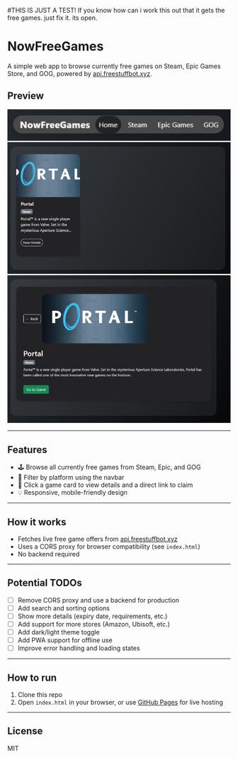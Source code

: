 #THIS IS JUST A TEST! If you know how can i work this out that it gets the free games. just fix it. its open.

# NowFreeGames

A simple web app to browse currently free games on Steam, Epic Games Store, and GOG, powered by [api.freestuffbot.xyz](https://api.freestuffbot.xyz/).

## Preview

![Navbar and Home](images/navbar-home.png)
![Game Cards](images/game-cards.png)
![Game Detail](images/game-detail.png)

---

## Features

- 🕹️ Browse all currently free games from Steam, Epic, and GOG
- 🔎 Filter by platform using the navbar
- 📄 Click a game card to view details and a direct link to claim
- 💡 Responsive, mobile-friendly design

---

## How it works

- Fetches live free game offers from [api.freestuffbot.xyz](https://api.freestuffbot.xyz/)
- Uses a CORS proxy for browser compatibility (see `index.html`)
- No backend required

---

## Potential TODOs

- [ ] Remove CORS proxy and use a backend for production
- [ ] Add search and sorting options
- [ ] Show more details (expiry date, requirements, etc.)
- [ ] Add support for more stores (Amazon, Ubisoft, etc.)
- [ ] Add dark/light theme toggle
- [ ] Add PWA support for offline use
- [ ] Improve error handling and loading states

---

## How to run

1. Clone this repo
2. Open `index.html` in your browser, or use [GitHub Pages](https://pages.github.com/) for live hosting

---

## License

MIT
